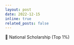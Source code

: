 ```yaml
---
layout: post
date: 2022-12-15
inline: true
related_posts: false
---
```


🏅 National Scholarship (Top 1%)
